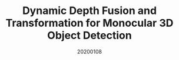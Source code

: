 ---
title: "Dynamic Depth Fusion and Transformation for Monocular 3D Object Detection"
date: 20200108
category: "vision"
author_list: "Erli Ouyang*, Li Zhang*, Mohan Chen, Anurag Arnab, Yanwei Fu"
pub_in: "ACCV 2020"
pdf_url: "https://openaccess.thecvf.com/content/ACCV2020/papers/Ouyang_Dynamic_Depth_Fusion_and_Transformation_for_Monocular_3D_Object_Detection_ACCV_2020_paper.pdf"
---
